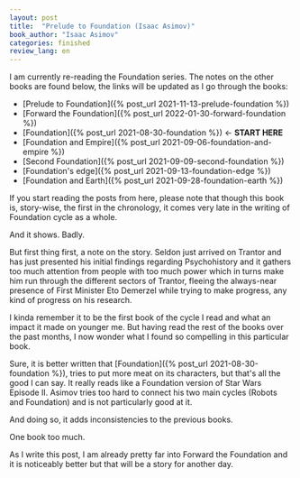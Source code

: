 ```yaml
---
layout: post
title:  "Prelude to Foundation (Isaac Asimov)"
book_author: "Isaac Asimov"
categories: finished
review_lang: en
---
```


I am currently re-reading the Foundation series. The notes on the other books are found below, the links will be updated as I go through the books:

- [Prelude to Foundation]({% post_url 2021-11-13-prelude-foundation %})
- [Forward the Foundation]({% post_url 2022-01-30-forward-foundation %})
- [Foundation]({% post_url 2021-08-30-foundation %}) ← **START HERE**
- [Foundation and Empire]({% post_url 2021-09-06-foundation-and-empire %})
- [Second Foundation]({% post_url 2021-09-09-second-foundation %})
- [Foundation's edge]({% post_url 2021-09-13-foundation-edge %})
- [Foundation and Earth]({% post_url 2021-09-28-foundation-earth %})

If you start reading the posts from here, please note that though this book is, story-wise, the first in the chronology, it comes very late in the writing of Foundation cycle as a whole.

And it shows. Badly.

But first thing first, a note on the story. Seldon just arrived on Trantor and has just presented his initial findings regarding Psychohistory and it gathers too much attention from people with too much power which in turns make him run through the different sectors of Trantor, fleeing the always-near presence of First Minister Eto Demerzel while trying to make progress, any kind of progress on his research.

I kinda remember it to be the first book of the cycle I read and what an impact it made on younger me. But having read the rest of the books over the past months, I now wonder what I found so compelling in this particular book.

Sure, it is better written that [Foundation]({% post_url 2021-08-30-foundation %}), tries to put more meat on its characters, but that's all the good I can say. It really reads like a Foundation version of Star Wars Episode II. Asimov tries too hard to connect his two main cycles (Robots and Foundation) and is not particularly good at it.

And doing so, it adds inconsistencies to the previous books.

One book too much.

As I write this post, I am already pretty far into Forward the Foundation and it is noticeably better but that will be a story for another day.